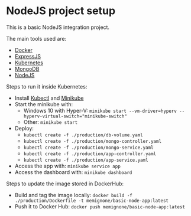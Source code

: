 # NodeJS project setup
This is a basic NodeJS integration project.

The main tools used are:
- [Docker](https://hub.docker.com/)
- [ExpressJS](https://expressjs.com/)
- [Kubernetes](https://kubernetes.io/docs/)
- [MongoDB](https://docs.mongodb.com/)
- [NodeJS](https://nodejs.org/en/docs/)

Steps to run it inside Kubernetes:
- Install [Kubectl](https://kubernetes.io/docs/tasks/tools/install-kubectl/) and [Minikube](https://kubernetes.io/docs/tasks/tools/install-minikube/)
- Start the minikube with:
    - Windows 10 with Hyper-V: `minikube start --vm-driver=hyperv --hyperv-virtual-switch="minikube-switch"`
    - Other: `minikube start`
- Deploy:
    - `kubectl create -f ./production/db-volume.yaml`
    - `kubectl create -f ./production/mongo-controller.yaml`
    - `kubectl create -f ./production/mongo-service.yaml`
    - `kubectl create -f ./production/app-controller.yaml`
    - `kubectl create -f ./production/app-service.yaml`
- Access the app with: `minikube service app`
- Access the dashboard with: `minikube dashboard`

Steps to update the image stored in DockerHub:
- Build and tag the image locally: `docker build -f ./production/Dockerfile -t memignone/basic-node-app:latest`
- Push it to Docker Hub: `docker push memignone/basic-node-app:latest`